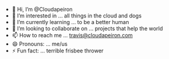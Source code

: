 - 👋 Hi, I’m @Cloudapeiron
- 👀 I’m interested in ... all things in the cloud and dogs
- 🌱 I’m currently learning ... to be a better human
- 💞️ I’m looking to collaborate on ... projects that help the world 
- 📫 How to reach me ... travis@cloudapeiron.com
- 😄 Pronouns: ... me/us
- ⚡ Fun fact: ... terrible frisbee thrower

<!---
Cloudapeiron/Cloudapeiron is a ✨ special ✨ repository because its `README.md` (this file) appears on your GitHub profile.
You can click the Preview link to take a look at your changes.
--->

